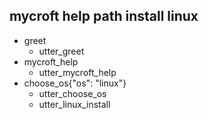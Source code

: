 ## mycroft help path install linux  
* greet              
  - utter_greet
* mycroft_help               
  - utter_mycroft_help
* choose_os{"os": "linux"}
  - utter_choose_os
  - utter_linux_install
  



  
  